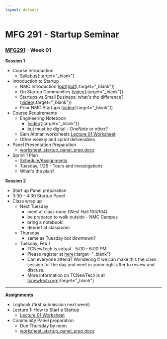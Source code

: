 ```yaml
---
layout: default
---
```


# MFG 291 - Startup Seminar

### [MFG291](../) - Week 01

**Session 1**
- Course Introduction
    - [Syllabus](../../course_info/MFG291.Syllabus.pdf){:target="_blank"}
- Introduction to Startup
    - NMC Introduction ([ppt](intro_to_startup.pptx))([pdf](intro_to_startup.pdf){:target="_blank"})
    - On Startup Communities ([video](https://www.youtube.com/watch?v=3vVX9TmaU18&t=3s){:target="_blank"})
    - Startups vs Small Business: what's the difference? ([video](https://www.youtube.com/watch?v=k26DOtwPN7s){:target="_blank"})
    - Prior NMC Startups ([video](https://youtu.be/SoatUiGvH1E){:target="_blank"})
- Course Requirements
    - Engineering Notebook 
        - ([video](https://www.youtube.com/watch?v=xaFqpd7lNM4){:target="_blank"})
        - but must be digital - OneNote or other?
    - Sam Altman worksheets [Lecture 01 Worksheet](worksheet_Lecture01.docx)
    - Other weekly and sprint deliverables
- Panel Presentation Preparation
    - [worksheet_startup_panel_prep.docx](worksheet_startup_panel_prep.docx)
- Sprint 1 Plan
    - [Schedule/Assignments](../../course_info/schedule_assignments.html)
    - Tuesday, 1/25 - Tours and investigations
    - What's the plan? 

**Session 2**

- Start up Panel preparation
- 3:30 - 4:30 Startup Panel
- Class wrap up
    - Next Tuesday 
        - meet at class room (West Hall 103/104)
        - be prepared to walk outside - NMC Campus
        - bring a notebook!
        - debrief at classroom
    - Thursday
        - same as Tuesday but downtown?
    - Tuesday, Feb 1
        - TCNewTech is virtual - 5:00 - 6:00 PM
        - Please register at [here](https://www.eventbrite.com/e/tcnewtech-pitch-event-february-1-2022-tickets-237658301377){:target="_blank"}
        - Can everyone attend? Wondering if we can make this the class session for the day and meet in zoom right after to review and discuss.
        - More information on TCNewTech is at [tcnewtech.org](https://tcnewtech.org/){:target="_blank"} 

---

**Assignments**
- Logbook (first submission next week)
- Lecture 1: How to Start a Startup
    - [Lecture 01 Worksheet](worksheet_Lecture01.docx)
- Community Panel preparation
    - Due Thursday by noon
    - [worksheet_startup_panel_prep.docx](worksheet_startup_panel_prep.docx)